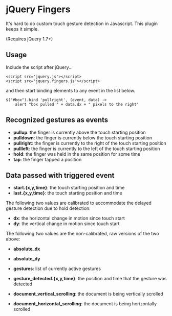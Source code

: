 # jQuery Fingers

It's hard to do custom touch gesture detection in Javascript. This plugin keeps it simple.

(Requires jQuery 1.7+)

## Usage
Include the script after jQuery...

    <script src='jquery.js'></script>
    <script src='jquery.fingers.js'></script>

and then start binding elements to any event in the list below. 

    $("#box").bind 'pullright', (event, data) ->
        alert "box pulled " + data.dx + " pixels to the right"

## Recognized gestures as events
  * **pullup**: the finger is currently above the touch starting position
  * **pulldown**: the finger is currently below the touch starting position
  * **pullright**: the finger is currently to the right of the touch starting position
  * **pullleft**: the finger is currently to the left of the touch starting position
  * **hold**: the finger was held in the same position for some time
  * **tap**: the finger tapped a position

## Data passed with triggered event
  * **start.{x,y,time}**: the touch starting position and time
  * **last.{x,y,time}**: the touch starting position and time
  
  The following two values are calibrated to accommodate the delayed gesture detection due to hold detection:
  
  * **dx**: the horizontal change in motion since touch start
  * **dy**: the vertical change in motion since touch start
  
  The following two values are the non-calibrated, raw versions of the two above:
  
  * **absolute_dx**
  * **absolute_dy**
  
  * **gestures**: list of currently active gestures
  * **gesture_detected.{x,y,time}**: the position and time that the gesture was detected
  * **document_vertical_scrolling**: the document is being vertically scrolled
  * **document_horizontal_scrolling**: the document is being horizontally scrolled
